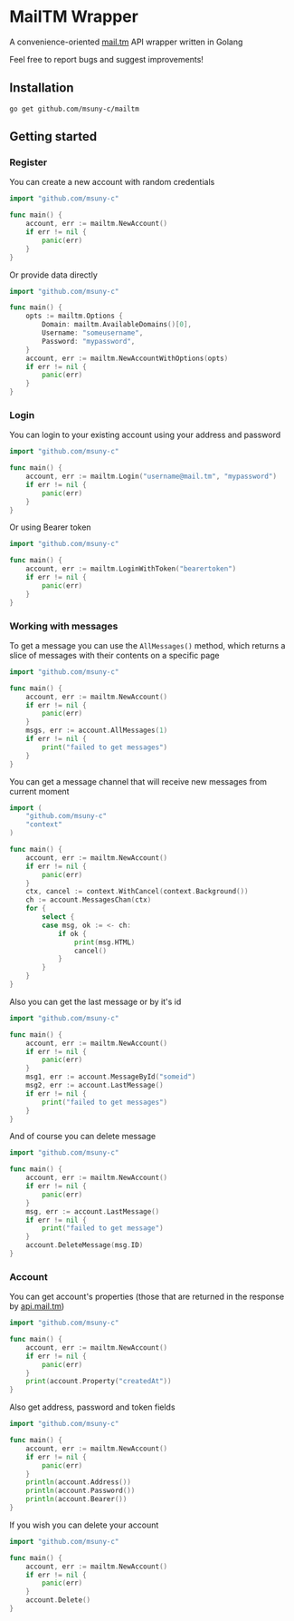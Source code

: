 # MailTM Wrapper
A convenience-oriented [mail.tm](https://mail.tm) API wrapper written in Golang

Feel free to report bugs and suggest improvements!

## Installation
```
go get github.com/msuny-c/mailtm
```
## Getting started
### Register
You can create a new account with random credentials
```go
import "github.com/msuny-c"

func main() {
    account, err := mailtm.NewAccount()
    if err != nil {
        panic(err)
    }
}
```
Or provide data directly
```go
import "github.com/msuny-c"

func main() {
    opts := mailtm.Options {
        Domain: mailtm.AvailableDomains()[0],
        Username: "someusername",
        Password: "mypassword",
    }
    account, err := mailtm.NewAccountWithOptions(opts)
    if err != nil {
        panic(err)
    }
}
```
### Login
You can login to your existing account using your address and password
```go
import "github.com/msuny-c"

func main() {
    account, err := mailtm.Login("username@mail.tm", "mypassword")
    if err != nil {
        panic(err)
    }
}
```
Or using Bearer token
```go
import "github.com/msuny-c"

func main() {
    account, err := mailtm.LoginWithToken("bearertoken")
    if err != nil {
        panic(err)
    }
}
```
### Working with messages
To get a message you can use the `AllMessages()` method, which returns a slice of messages with their contents on a specific page
```go
import "github.com/msuny-c"

func main() {
    account, err := mailtm.NewAccount()
    if err != nil {
        panic(err)
    }
    msgs, err := account.AllMessages(1)
    if err != nil {
        print("failed to get messages")
    }
}
```
You can get a message channel that will receive new messages from current moment
```go
import (
    "github.com/msuny-c"
    "context"
)

func main() {
    account, err := mailtm.NewAccount()
    if err != nil {
        panic(err)
    }
    ctx, cancel := context.WithCancel(context.Background())
    ch := account.MessagesChan(ctx)
    for {
        select {
        case msg, ok := <- ch:
            if ok {
                print(msg.HTML)
                cancel()
            }
        }
    }
}
```
Also you can get the last message or by it's id
```go
import "github.com/msuny-c"

func main() {
    account, err := mailtm.NewAccount()
    if err != nil {
        panic(err)
    }
    msg1, err := account.MessageById("someid")
    msg2, err := account.LastMessage()
    if err != nil {
        print("failed to get messages")
    }
}
```
And of course you can delete message
```go
import "github.com/msuny-c"

func main() {
    account, err := mailtm.NewAccount()
    if err != nil {
        panic(err)
    }
    msg, err := account.LastMessage()
    if err != nil {
        print("failed to get message")
    }
    account.DeleteMessage(msg.ID)
}
```
### Account
You can get account's properties (those that are returned in the response by [api.mail.tm](https://api.mail.tm))
```go
import "github.com/msuny-c"

func main() {
    account, err := mailtm.NewAccount()
    if err != nil {
        panic(err)
    }
    print(account.Property("createdAt"))
}
```
Also get address, password and token fields
```go
import "github.com/msuny-c"

func main() {
    account, err := mailtm.NewAccount()
    if err != nil {
        panic(err)
    }
    println(account.Address())
    println(account.Password())
    println(account.Bearer())
}
```
If you wish you can delete your account
```go
import "github.com/msuny-c"

func main() {
    account, err := mailtm.NewAccount()
    if err != nil {
        panic(err)
    }
    account.Delete()
}
```